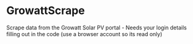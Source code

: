 # GrowattScrape
Scrape data from the Growatt Solar PV portal - Needs your login details filling out in the code (use a browser account so its read only)
